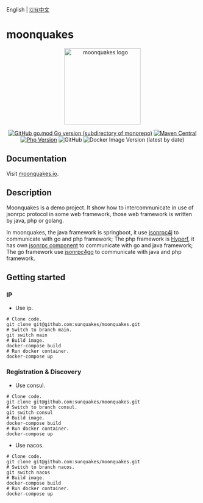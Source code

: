 English | [🇨🇳中文](README_ZH.md)
# moonquakes

<p align="center"><a href="https://moonquakes.io/" target="_blank" rel="noopener noreferrer"><img width="200" src="https://www.moonquakes.io/images/logo.png" alt="moonquakes logo"></a></p>
<p align="center">
    <a href="https://github.com/sunquakes/jsonrpc4go"><img alt="GitHub go.mod Go version (subdirectory of monorepo)" src="https://img.shields.io/github/go-mod/go-version/sunquakes/moonquakes?filename=go%2Fgo.mod"></a>
    <a href="https://github.com/sunquakes/jsonrpc4j"><img alt="Maven Central" src="https://img.shields.io/maven-central/v/com.sunquakes/jsonrpc4j"></a>
    <a href="https://github.com/hyperf/hyperf"><img src="https://img.shields.io/badge/hyperf-%3E=3.0-brightgreen.svg?maxAge=2592000" alt="Php Version"></a>
    <img alt="GitHub" src="https://img.shields.io/github/license/sunquakes/moonquakes?color=blue">
    <img alt="Docker Image Version (latest by date)" src="https://img.shields.io/docker/v/sunquakes/moonquakes?color=green">
</p> 

## Documentation
Visit [moonquakes.io](https://moonquakes.io).

## Description
Moonquakes is a demo project. It show how to intercommunicate in use of jsonrpc protocol in some web framework, those web framework is written by java, php or golang.

In moonquakes, the java framework is springboot, it use [jsonrpc4j](https://github.com/sunquakes/jsonrpc4j) to communicate with go and php framework; The php framework is [Hyperf](https://github.com/hyperf/hyperf), it has own [jsonrpc component](https://www.hyperf.wiki/3.0/#/en/json-rpc) to communicate with go and java framework; The go framework use [jsonrpc4go](https://github.com/sunquakes/jsonrpc4go) to communicate with java and php framework.

## Getting started
### IP
- Use ip. 
```shell
# Clone code.
git clone git@github.com:sunquakes/moonquakes.git
# Switch to branch main.
git switch main
# Build image.
docker-compose build
# Run docker container.
docker-compose up
```
### Registration & Discovery
- Use consul.
```shell
# Clone code.
git clone git@github.com:sunquakes/moonquakes.git
# Switch to branch consul.
git switch consul
# Build image.
docker-compose build
# Run docker container.
docker-compose up
```
- Use nacos.
```shell
# Clone code.
git clone git@github.com:sunquakes/moonquakes.git
# Switch to branch nacos.
git switch nacos
# Build image.
docker-compose build
# Run docker container.
docker-compose up
```
